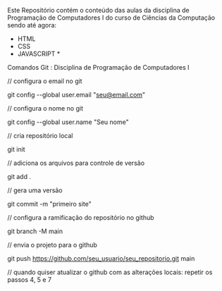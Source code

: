 Este Repositório contém o conteúdo das aulas da disciplina de Programação de Computadores I  do curso de Ciências da Computação
sendo até agora:
- HTML
- CSS
- JAVASCRIPT *

Comandos Git :
Disciplina de Programação de Computadores I


// configura o email no git

git config --global user.email "seu@email.com"




// configura o nome no git

git config --global user.name "Seu nome"



// cria repositório local

git init




// adiciona os arquivos para controle de versão

git add .


// gera uma versão

git commit -m "primeiro site"




// configura a ramificação do repositório no github

git branch -M main




// envia o projeto para o github

git push https://github.com/seu_usuario/seu_repositorio.git main




// quando quiser atualizar o github com as alterações locais:
repetir os passos 4, 5 e 7
